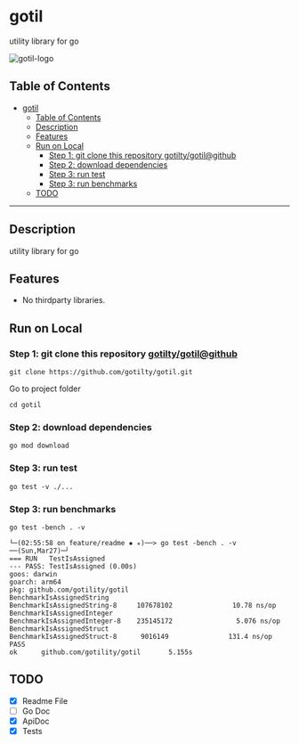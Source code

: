 # gotil
 utility library for go 

 ![gotil-logo](images/logo.png)

## Table of Contents

- [gotil](#gotil)
  - [Table of Contents](#table-of-contents)
  - [Description](#description)
  - [Features](#features)
  - [Run on Local](#run-on-local)
    - [Step 1: git clone this repository gotilty/gotil@github](#step-1-git-clone-this-repository-gotiltygotilgithub)
    - [Step 2: download dependencies](#step-2-download-dependencies)
    - [Step 3: run test](#step-3-run-test)
    - [Step 3: run benchmarks](#step-3-run-benchmarks)
  - [TODO](#todo)

---


## Description

utility library for go 

## Features

* No thirdparty libraries.

## Run on Local 

### Step 1: git clone this repository [gotilty/gotil@github](https://github.com/gotilty/gotil)
```
git clone https://github.com/gotilty/gotil.git
```
Go to project folder
```
cd gotil
```
### Step 2: download dependencies
```
go mod download
```
### Step 3: run test
```
go test -v ./... 
```

### Step 3: run benchmarks
```
go test -bench . -v
```
```
└─(02:55:58 on feature/readme ✹ ✭)──> go test -bench . -v                                                                                                                       ──(Sun,Mar27)─┘
=== RUN   TestIsAssigned
--- PASS: TestIsAssigned (0.00s)
goos: darwin
goarch: arm64
pkg: github.com/gotility/gotil
BenchmarkIsAssignedString
BenchmarkIsAssignedString-8     107678102               10.78 ns/op
BenchmarkIsAssignedInteger
BenchmarkIsAssignedInteger-8    235145172                5.076 ns/op
BenchmarkIsAssignedStruct
BenchmarkIsAssignedStruct-8      9016149               131.4 ns/op
PASS
ok      github.com/gotility/gotil       5.155s
```
## TODO

- [x] Readme File
- [ ] Go Doc
- [x] ApiDoc
- [x] Tests
